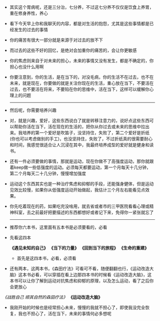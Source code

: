 - 其实这个胃病呢，还是三分治，七分养，不过这七分养不仅仅是饮食上养胃，重在修身养性，养心

- 看下今天早上你和我聊天的内容，都是对生活的抱怨，尤其是这些事情都是已经发生的过去的事情

- 你的痛苦有很大一部分就是来源于对过去的放不下

- 而过去的这些不好的回忆，是绝对会加重你的痛苦的，会让你更敏感

- 你的焦虑则来自于对未来的担心，未来的事情又没有发生，都是不确定的，你担心也没什么用啊

- 你要注意到，你的生活，是在当下的，对没毛病，你的生活不在过去，也不在未来，就是现在，你要做的就是关注你现在的生活，重心放在当下，不要活在过去，也不要活在将来，不要陷在你的思维中，活在当下，这样可以缓解你心理上的问题

  

  ------

  

- 然后呢，你需要培养兴趣

- 对，就是兴趣，爱好，这些东西说白了就是转移注意力的，说好点这些东西可以帮助你活在当下，活在现在的生活的，把你从你过去或未来的思维中拉出来。我培养的第一个爱好是吹笛子，没坚持住，失败了，第二个爱好是折纸(你也可以考虑做别的手工)，也没坚持住，失败了，不过折纸真的很需要耐心和时间，我感觉很适合让人沉浸在其中，我最终培养成型的爱好就是健身和读书。

- 还有一件必须要做的事情，那就是运动，现在你做不了高强度运动，那你就跟着keep做一些低强度的运动。必须每天都要运动，第一个月每天十几分钟，第二个月每天二十几分钟，慢慢增加强度

- 运动这个东西其实也是一种治疗焦虑和抑郁的手段，还能强身健体，但是运动见效比较慢，如果你从低强度运动开始做起，我估计三个月左右能看见点效果。

- 你先吃着现在的药，如果吃完没啥用，就去省或者市的三甲医院看看心理或精神科室，去之前最好把要描述的东西都想好或者记下来，免得你一紧张就忘了

  

  ------

  

- 推荐你六本书，这里面有五本书是必须要看的，必看

- 先看这四本

  **《遇见未知的自己》**
  **《当下的力量》**
  **《回到当下的旅程》**
  **《生命的重建》**

  - 首先是这四本书，必看，必须看

- 还有两本，这两本书，《森田疗法》可看可不看，随便翻翻也行，《运动改造大脑》这本书必看，可以穿插在看上边那四本书的时候看《运动改造大脑》，这本书可以让你了解到运动对抗焦虑和抑郁的原理，以及怎么运动，看了之后你会更放心

*《战胜自己 顺其自然的森田疗法》*
**《运动改造大脑》**

- 我刚开始的时候也是经常担心未来，慢慢的我就不担心了，即使我没完全恢复，我也不担心了，活在当下，未来的事情何必多想呢
